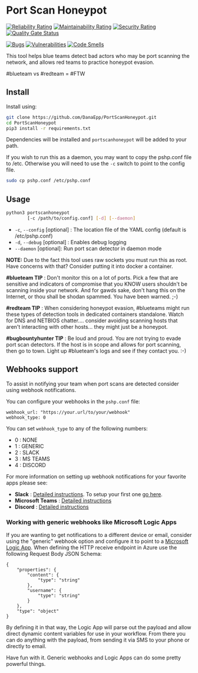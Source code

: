 # Port Scan Honeypot
[![Reliability Rating](https://sonarcloud.io/api/project_badges/measure?project=pshp-github&metric=reliability_rating)](https://sonarcloud.io/dashboard?id=pshp-github)
[![Maintainability Rating](https://sonarcloud.io/api/project_badges/measure?project=pshp-github&metric=sqale_rating)](https://sonarcloud.io/dashboard?id=pshp-github)
[![Security Rating](https://sonarcloud.io/api/project_badges/measure?project=pshp-github&metric=security_rating)](https://sonarcloud.io/dashboard?id=pshp-github)
[![Quality Gate Status](https://sonarcloud.io/api/project_badges/measure?project=pshp-github&metric=alert_status)](https://sonarcloud.io/dashboard?id=pshp-github)

[![Bugs](https://sonarcloud.io/api/project_badges/measure?project=pshp-github&metric=bugs)](https://sonarcloud.io/dashboard?id=pshp-github)
[![Vulnerabilities](https://sonarcloud.io/api/project_badges/measure?project=pshp-github&metric=vulnerabilities)](https://sonarcloud.io/dashboard?id=pshp-github)
[![Code Smells](https://sonarcloud.io/api/project_badges/measure?project=pshp-github&metric=code_smells)](https://sonarcloud.io/dashboard?id=pshp-github)

This tool helps blue teams detect bad actors who may be port scanning the network, and allows red teams to practice honeypot evasion. 

#blueteam vs #redteam = #FTW

## Install
Install using:
```bash
git clone https://github.com/DanaEpp/PortScanHoneypot.git 
cd PortScanHoneypot
pip3 install -r requirements.txt
```
Dependencies will be installed and `portscanhoneypot` will be added to your path.

If you wish to run this as a daemon, you may want to copy the pshp.conf file to /etc. Otherwise you will need to use the `-c` switch to point to the config file.
```bash
sudo cp pshp.conf /etc/pshp.conf
```

## Usage
```bash 
python3 portscanhoneypot  
        [-c /path/to/config.conf] [-d] [--daemon]
```

* `-c`, `--config` [optional] : The location file of the YAML config (default is /etc/pshp.conf)
* `-d`, `--debug` [optional] : Enables debug logging
* `--daemon` [optional]: Run port scan detector in daemon mode

**NOTE:** Due to the fact this tool uses raw sockets you must run this as root. Have concerns with that? Consider putting it into docker a container.

**#blueteam TIP** : Don't monitor this on a lot of ports. Pick a few that are sensitive and indicators of compromise that you KNOW users shouldn't be scanning inside your network. And for gawds sake, don't hang this on the Internet, or thou shall be shodan spammed. You have been warned. ;-)

**#redteam TIP** : When considering honeypot evasion, #blueteams might run these types of detection tools in dedicated containers standalone. Watch for DNS and NETBIOS chatter.... consider avoiding scanning hosts that aren't interacting with other hosts... they might just be a honeypot.

**#bugbountyhunter TIP** : Be loud and proud. You are not trying to evade port scan detectors. If the host is in scope and allows for port scanning, then go to town. Light up #blueteam's logs and see if they contact you. :-) 

## Webhooks support
To assist in notifying your team when port scans are detected consider using webhook notifications.

You can configure your webhooks in the `pshp.conf` file:

```
webhook_url: "https://your.url/to/your/webhook"
webhook_type: 0
```

You can set `webhook_type` to any of the following numbers:
* 0 : NONE
* 1 : GENERIC
* 2 : SLACK
* 3 : MS TEAMS
* 4 : DISCORD

For more information on setting up webhook notifications for your favorite apps please see:
* **Slack** : [Detailed instructions](https://api.slack.com/messaging/webhooks). To setup your first one [go here](https://my.slack.com/services/new/incoming-webhook/).
* **Microsoft Teams** : [Detailed instructions](https://docs.microsoft.com/en-us/microsoftteams/platform/webhooks-and-connectors/how-to/add-incoming-webhook)
* **Discord** : [Detailed instructions](https://support.discord.com/hc/en-us/articles/228383668-Intro-to-Webhooks)

### Working with generic webhooks like Microsoft Logic Apps
If you are wanting to get notifications to a different device or email, consider using the "generic" webhook option and configure it to point to a [Microsoft Logic App](https://azure.microsoft.com/en-us/services/logic-apps/). When defining the HTTP receive endpoint in Azure use the following Request Body JSON Schema:

```
{
    "properties": {
        "content": {
            "type": "string"
        },
        "username": {
            "type": "string"
        }
    },
    "type": "object"
}
```

By defining it in that way, the Logic App will parse out the payload and allow direct dynamic content variables for use in your workflow. From there you can do anything with the payload, from sending it via SMS to your phone or directly to email.

Have fun with it. Generic webhooks and Logic Apps can do some pretty powerful things.
